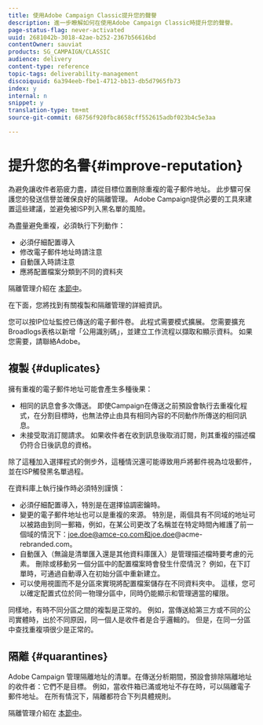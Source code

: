 ```yaml
---
title: 使用Adobe Campaign Classic提升您的聲譽
description: 進一步瞭解如何在使用Adobe Campaign Classic時提升您的聲譽。
page-status-flag: never-activated
uuid: 2681042b-3018-42ae-b252-2367b56616bd
contentOwner: sauviat
products: SG_CAMPAIGN/CLASSIC
audience: delivery
content-type: reference
topic-tags: deliverability-management
discoiquuid: 6a394eeb-fbe1-4712-bb13-db5d7965fb73
index: y
internal: n
snippet: y
translation-type: tm+mt
source-git-commit: 68756f920fbc8658cff552615adbf023b4c5e3aa

---
```



# 提升您的名譽{#improve-reputation}

為避免讓收件者筋疲力盡，請從目標位置刪除重複的電子郵件地址。 此步驟可保護您的發送信譽並確保良好的隔離管理。 Adobe Campaign提供必要的工具來建置這些建議，並避免被ISP列入黑名單的風險。

為盡量避免重複，必須執行下列動作：

* 必須仔細配置導入
* 修改電子郵件地址時請注意
* 自動匯入時請注意
* 應將配置檔案分類到不同的資料夾

隔離管理介紹在 [本節中](../../delivery/using/understanding-quarantine-management.md)。

在下面，您將找到有關複製和隔離管理的詳細資訊。

您可以按IP位址監控已傳送的電子郵件卷。 此程式需要模式擴展。 您需要擴充Broadlogs表格以新增「公用識別碼」，並建立工作流程以擷取和顯示資料。 如果您需要，請聯絡Adobe。

## 複製 {#duplicates}

擁有重複的電子郵件地址可能會產生多種後果：

* 相同的訊息會多次傳送。 即使Campaign在傳送之前預設會執行去重複化程式，在分割目標時，也無法停止由具有相同內容的不同動作所傳送的相同訊息。
* 未接受取消訂閱請求。 如果收件者在收到訊息後取消訂閱，則其重複的描述檔仍符合日後訊息的資格。

除了這種加入選擇程式的側步外，這種情況還可能導致用戶將郵件視為垃圾郵件，並在ISP觸發黑名單過程。

在資料庫上執行操作時必須特別謹慎：

* 必須仔細配置導入，特別是在選擇協調密鑰時。
* 變更的電子郵件地址也可以是重複的來源。 特別是，兩個具有不同域的地址可以被路由到同一郵箱，例如，在某公司更改了名稱並在特定時間內維護了前一個域的情況下：joe.doe@amce-co.com和joe.doe@acme-rebranded.com。
* 自動匯入（無論是清單匯入還是其他資料庫匯入）是管理描述檔時要考慮的元素。 刪除或移動另一個分區中的配置檔案時會發生什麼情況？ 例如，在下訂單時，可通過自動導入在初始分區中重新建立。
* 可以使用視圖而不是分區來實現將配置檔案儲存在不同資料夾中。 這樣，您可以確定配置式位於同一物理分區中，同時仍能顯示和管理適當的權限。

同樣地，有時不同分區之間的複製是正常的。 例如，當傳送給第三方或不同的公司實體時，出於不同原因，同一個人是收件者是合乎邏輯的。 但是，在同一分區中查找重複項很少是正常的。

## 隔離 {#quarantines}

Adobe Campaign 管理隔離地址的清單。在傳送分析期間，預設會排除隔離地址的收件者：它們不是目標。 例如，當收件箱已滿或地址不存在時，可以隔離電子郵件地址。 在所有情況下，隔離都符合下列具體規則。

隔離管理介紹在 [本節中](../../delivery/using/understanding-quarantine-management.md)。